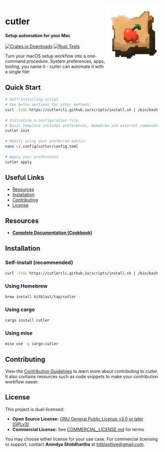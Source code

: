 <img src="assets/logo.png" width="180px" align="right">

# cutler

#### Setup automation for your Mac

[![Crates.io Downloads](https://img.shields.io/crates/d/cutler?style=social&logo=Rust)](https://crates.io/crates/cutler)
[![Rust Tests](https://github.com/cutlerCLI/cutler/actions/workflows/tests.yml/badge.svg)](https://github.com/cutlerCLI/cutler/actions/workflows/tests.yml)

Turn your macOS setup workflow into a one-command procedure. System preferences, apps, tooling, you name it - cutler can automate it with a single file!

## Quick Start

```bash
# Self-installing script
# See below sections for other methods.
curl -fsSL https://cutlercli.github.io/scripts/install.sh | /bin/bash

# Initialize a configuration file.
# Basic template includes preferences, Homebrew and external commands.
cutler init

# Modify using your preferred editor.
nano ~/.config/cutler/config.toml

# Apply your preferences
cutler apply
```

## Useful Links

- [Resources](#resources)
- [Installation](#installation)
- [Contributing](#contributing)
- [License](#license)

## Resources

- [**Complete Documentation (Cookbook)**](https://cutlercli.github.io/cookbook)

## Installation

### Self-install (recommended)

```bash
curl -fsSL https://cutlercli.github.io/scripts/install.sh | /bin/bash
```

### Using Homebrew

```bash
brew install hitblast/tap/cutler
```

### Using cargo

```bash
cargo install cutler
```

### Using mise

```bash
mise use -g cargo:cutler
```

## Contributing

View the [Contribution Guidelines](https://cutlercli.github.io/cookbook/guidelines/contributing.html) to learn more about contributing to cutler. It also contains resources such as code snippets to make your contribution workflow easier.

## License

This project is dual-licensed:

- **Open Source License:** [GNU General Public License v3.0 or later (GPLv3)](https://github.com/cutlerCLI/cutler/blob/master/LICENSE.md)
- **Commercial License:** See [COMMERCIAL_LICENSE.md](https://github.com/cutlerCLI/cutler/blob/master/COMMERCIAL_LICENSE.md) for terms

You may choose either license for your use case.
For commercial licensing or support, contact **Anindya Shiddhartha** at [hitblastlive@gmail.com](mailto:hitblastlive@gmail.com).
